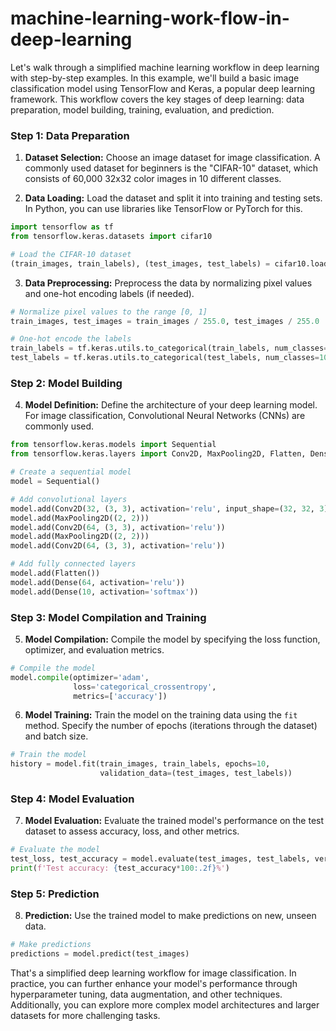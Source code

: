 # machine-learning-work-flow-in-deep-learning

Let's walk through a simplified machine learning workflow in deep learning with step-by-step examples. In this example, we'll build a basic image classification model using TensorFlow and Keras, a popular deep learning framework. This workflow covers the key stages of deep learning: data preparation, model building, training, evaluation, and prediction.

### Step 1: Data Preparation

1. **Dataset Selection:** Choose an image dataset for image classification. A commonly used dataset for beginners is the "CIFAR-10" dataset, which consists of 60,000 32x32 color images in 10 different classes.

2. **Data Loading:** Load the dataset and split it into training and testing sets. In Python, you can use libraries like TensorFlow or PyTorch for this.

```python
import tensorflow as tf
from tensorflow.keras.datasets import cifar10

# Load the CIFAR-10 dataset
(train_images, train_labels), (test_images, test_labels) = cifar10.load_data()
```

3. **Data Preprocessing:** Preprocess the data by normalizing pixel values and one-hot encoding labels (if needed).

```python
# Normalize pixel values to the range [0, 1]
train_images, test_images = train_images / 255.0, test_images / 255.0

# One-hot encode the labels
train_labels = tf.keras.utils.to_categorical(train_labels, num_classes=10)
test_labels = tf.keras.utils.to_categorical(test_labels, num_classes=10)
```

### Step 2: Model Building

4. **Model Definition:** Define the architecture of your deep learning model. For image classification, Convolutional Neural Networks (CNNs) are commonly used.

```python
from tensorflow.keras.models import Sequential
from tensorflow.keras.layers import Conv2D, MaxPooling2D, Flatten, Dense

# Create a sequential model
model = Sequential()

# Add convolutional layers
model.add(Conv2D(32, (3, 3), activation='relu', input_shape=(32, 32, 3)))
model.add(MaxPooling2D((2, 2)))
model.add(Conv2D(64, (3, 3), activation='relu'))
model.add(MaxPooling2D((2, 2)))
model.add(Conv2D(64, (3, 3), activation='relu'))

# Add fully connected layers
model.add(Flatten())
model.add(Dense(64, activation='relu'))
model.add(Dense(10, activation='softmax'))
```

### Step 3: Model Compilation and Training

5. **Model Compilation:** Compile the model by specifying the loss function, optimizer, and evaluation metrics.

```python
# Compile the model
model.compile(optimizer='adam',
              loss='categorical_crossentropy',
              metrics=['accuracy'])
```

6. **Model Training:** Train the model on the training data using the `fit` method. Specify the number of epochs (iterations through the dataset) and batch size.

```python
# Train the model
history = model.fit(train_images, train_labels, epochs=10,
                    validation_data=(test_images, test_labels))
```

### Step 4: Model Evaluation

7. **Model Evaluation:** Evaluate the trained model's performance on the test dataset to assess accuracy, loss, and other metrics.

```python
# Evaluate the model
test_loss, test_accuracy = model.evaluate(test_images, test_labels, verbose=2)
print(f'Test accuracy: {test_accuracy*100:.2f}%')
```

### Step 5: Prediction

8. **Prediction:** Use the trained model to make predictions on new, unseen data.

```python
# Make predictions
predictions = model.predict(test_images)
```

That's a simplified deep learning workflow for image classification. In practice, you can further enhance your model's performance through hyperparameter tuning, data augmentation, and other techniques. Additionally, you can explore more complex model architectures and larger datasets for more challenging tasks.
